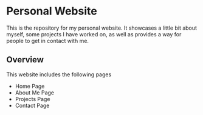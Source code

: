 # Personal Website

This is the repository for my personal website. It showcases a little bit about myself, some projects I have worked on, as well as provides a way for people to get in contact with me.

## Overview

This website includes the following pages
* Home Page
* About Me Page
* Projects Page
* Contact Page

